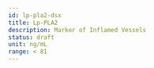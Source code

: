 ```yaml
---
id: lp-pla2-dsx
title: Lp-PLA2
description: Marker of Inflamed Vessels
status: draft
unit: ng/mL
range: < 81
---
```


